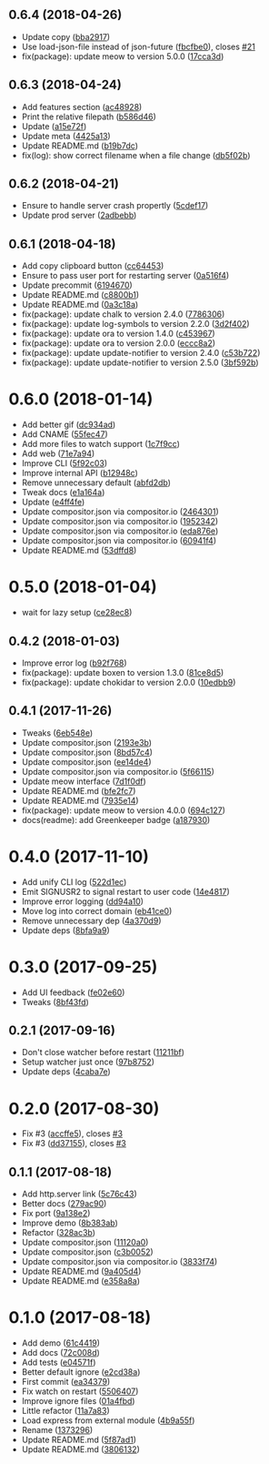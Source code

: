 <a name="0.6.4"></a>
## 0.6.4 (2018-04-26)

* Update copy ([bba2917](https://github.com/kikobeats/svr/commit/bba2917))
* Use load-json-file instead of json-future ([fbcfbe0](https://github.com/kikobeats/svr/commit/fbcfbe0)), closes [#21](https://github.com/kikobeats/svr/issues/21)
* fix(package): update meow to version 5.0.0 ([17cca3d](https://github.com/kikobeats/svr/commit/17cca3d))



<a name="0.6.3"></a>
## 0.6.3 (2018-04-24)

* Add features section ([ac48928](https://github.com/kikobeats/svr/commit/ac48928))
* Print the relative filepath ([b586d46](https://github.com/kikobeats/svr/commit/b586d46))
* Update ([a15e72f](https://github.com/kikobeats/svr/commit/a15e72f))
* Update meta ([4425a13](https://github.com/kikobeats/svr/commit/4425a13))
* Update README.md ([b19b7dc](https://github.com/kikobeats/svr/commit/b19b7dc))
* fix(log): show correct filename when a file change ([db5f02b](https://github.com/kikobeats/svr/commit/db5f02b))



<a name="0.6.2"></a>
## 0.6.2 (2018-04-21)

* Ensure to handle server crash propertly ([5cdef17](https://github.com/kikobeats/svr/commit/5cdef17))
* Update prod server ([2adbebb](https://github.com/kikobeats/svr/commit/2adbebb))



<a name="0.6.1"></a>
## 0.6.1 (2018-04-18)

* Add copy clipboard button ([cc64453](https://github.com/kikobeats/svr/commit/cc64453))
* Ensure to pass user port for restarting server ([0a516f4](https://github.com/kikobeats/svr/commit/0a516f4))
* Update precommit ([6194670](https://github.com/kikobeats/svr/commit/6194670))
* Update README.md ([c8800b1](https://github.com/kikobeats/svr/commit/c8800b1))
* Update README.md ([0a3c18a](https://github.com/kikobeats/svr/commit/0a3c18a))
* fix(package): update chalk to version 2.4.0 ([7786306](https://github.com/kikobeats/svr/commit/7786306))
* fix(package): update log-symbols to version 2.2.0 ([3d2f402](https://github.com/kikobeats/svr/commit/3d2f402))
* fix(package): update ora to version 1.4.0 ([c453967](https://github.com/kikobeats/svr/commit/c453967))
* fix(package): update ora to version 2.0.0 ([eccc8a2](https://github.com/kikobeats/svr/commit/eccc8a2))
* fix(package): update update-notifier to version 2.4.0 ([c53b722](https://github.com/kikobeats/svr/commit/c53b722))
* fix(package): update update-notifier to version 2.5.0 ([3bf592b](https://github.com/kikobeats/svr/commit/3bf592b))



<a name="0.6.0"></a>
# 0.6.0 (2018-01-14)

* Add better gif ([dc934ad](https://github.com/kikobeats/svr/commit/dc934ad))
* Add CNAME ([55fec47](https://github.com/kikobeats/svr/commit/55fec47))
* Add more files to watch support ([1c7f9cc](https://github.com/kikobeats/svr/commit/1c7f9cc))
* Add web ([71e7a94](https://github.com/kikobeats/svr/commit/71e7a94))
* Improve CLI ([5f92c03](https://github.com/kikobeats/svr/commit/5f92c03))
* Improve internal API ([b12948c](https://github.com/kikobeats/svr/commit/b12948c))
* Remove unnecessary default ([abfd2db](https://github.com/kikobeats/svr/commit/abfd2db))
* Tweak docs ([e1a164a](https://github.com/kikobeats/svr/commit/e1a164a))
* Update ([e4ff4fe](https://github.com/kikobeats/svr/commit/e4ff4fe))
* Update compositor.json via compositor.io ([2464301](https://github.com/kikobeats/svr/commit/2464301))
* Update compositor.json via compositor.io ([1952342](https://github.com/kikobeats/svr/commit/1952342))
* Update compositor.json via compositor.io ([eda876e](https://github.com/kikobeats/svr/commit/eda876e))
* Update compositor.json via compositor.io ([60941f4](https://github.com/kikobeats/svr/commit/60941f4))
* Update README.md ([53dffd8](https://github.com/kikobeats/svr/commit/53dffd8))



<a name="0.5.0"></a>
# 0.5.0 (2018-01-04)

* wait for lazy setup ([ce28ec8](https://github.com/kikobeats/svr/commit/ce28ec8))



<a name="0.4.2"></a>
## 0.4.2 (2018-01-03)

* Improve error log ([b92f768](https://github.com/kikobeats/svr/commit/b92f768))
* fix(package): update boxen to version 1.3.0 ([81ce8d5](https://github.com/kikobeats/svr/commit/81ce8d5))
* fix(package): update chokidar to version 2.0.0 ([10edbb9](https://github.com/kikobeats/svr/commit/10edbb9))



<a name="0.4.1"></a>
## 0.4.1 (2017-11-26)

* Tweaks ([6eb548e](https://github.com/kikobeats/svr/commit/6eb548e))
* Update compositor.json ([2193e3b](https://github.com/kikobeats/svr/commit/2193e3b))
* Update compositor.json ([8bd57c4](https://github.com/kikobeats/svr/commit/8bd57c4))
* Update compositor.json ([ee14de4](https://github.com/kikobeats/svr/commit/ee14de4))
* Update compositor.json via compositor.io ([5f66115](https://github.com/kikobeats/svr/commit/5f66115))
* Update meow interface ([7d1f0df](https://github.com/kikobeats/svr/commit/7d1f0df))
* Update README.md ([bfe2fc7](https://github.com/kikobeats/svr/commit/bfe2fc7))
* Update README.md ([7935e14](https://github.com/kikobeats/svr/commit/7935e14))
* fix(package): update meow to version 4.0.0 ([694c127](https://github.com/kikobeats/svr/commit/694c127))
* docs(readme): add Greenkeeper badge ([a187930](https://github.com/kikobeats/svr/commit/a187930))



<a name="0.4.0"></a>
# 0.4.0 (2017-11-10)

* Add unify CLI log ([522d1ec](https://github.com/kikobeats/svr/commit/522d1ec))
* Emit SIGNUSR2 to signal restart to user code ([14e4817](https://github.com/kikobeats/svr/commit/14e4817))
* Improve error logging ([dd94a10](https://github.com/kikobeats/svr/commit/dd94a10))
* Move log into correct domain ([eb41ce0](https://github.com/kikobeats/svr/commit/eb41ce0))
* Remove unnecessary dep ([4a370d9](https://github.com/kikobeats/svr/commit/4a370d9))
* Update deps ([8bfa9a9](https://github.com/kikobeats/svr/commit/8bfa9a9))



<a name="0.3.0"></a>
# 0.3.0 (2017-09-25)

* Add UI feedback ([fe02e60](https://github.com/kikobeats/svr/commit/fe02e60))
* Tweaks ([8bf43fd](https://github.com/kikobeats/svr/commit/8bf43fd))



<a name="0.2.1"></a>
## 0.2.1 (2017-09-16)

* Don't close watcher before restart ([11211bf](https://github.com/kikobeats/svr/commit/11211bf))
* Setup watcher just once ([97b8752](https://github.com/kikobeats/svr/commit/97b8752))
* Update deps ([4caba7e](https://github.com/kikobeats/svr/commit/4caba7e))



<a name="0.2.0"></a>
# 0.2.0 (2017-08-30)

* Fix #3 ([accffe5](https://github.com/kikobeats/svr/commit/accffe5)), closes [#3](https://github.com/kikobeats/svr/issues/3)
* Fix #3 ([dd37155](https://github.com/kikobeats/svr/commit/dd37155)), closes [#3](https://github.com/kikobeats/svr/issues/3)



<a name="0.1.1"></a>
## 0.1.1 (2017-08-18)

* Add http.server link ([5c76c43](https://github.com/kikobeats/svr/commit/5c76c43))
* Better docs ([279ac90](https://github.com/kikobeats/svr/commit/279ac90))
* Fix port ([9a138e2](https://github.com/kikobeats/svr/commit/9a138e2))
* Improve demo ([8b383ab](https://github.com/kikobeats/svr/commit/8b383ab))
* Refactor ([328ac3b](https://github.com/kikobeats/svr/commit/328ac3b))
* Update compositor.json ([11120a0](https://github.com/kikobeats/svr/commit/11120a0))
* Update compositor.json ([c3b0052](https://github.com/kikobeats/svr/commit/c3b0052))
* Update compositor.json via compositor.io ([3833f74](https://github.com/kikobeats/svr/commit/3833f74))
* Update README.md ([9a405d4](https://github.com/kikobeats/svr/commit/9a405d4))
* Update README.md ([e358a8a](https://github.com/kikobeats/svr/commit/e358a8a))



<a name="0.1.0"></a>
# 0.1.0 (2017-08-18)

* Add demo ([61c4419](https://github.com/kikobeats/svr/commit/61c4419))
* Add docs ([72c008d](https://github.com/kikobeats/svr/commit/72c008d))
* Add tests ([e04571f](https://github.com/kikobeats/svr/commit/e04571f))
* Better default ignore ([e2cd38a](https://github.com/kikobeats/svr/commit/e2cd38a))
* First commit ([ea34379](https://github.com/kikobeats/svr/commit/ea34379))
* Fix watch on restart ([5506407](https://github.com/kikobeats/svr/commit/5506407))
* Improve ignore files ([01a4fbd](https://github.com/kikobeats/svr/commit/01a4fbd))
* Little refactor ([11a7a83](https://github.com/kikobeats/svr/commit/11a7a83))
* Load express from external module ([4b9a55f](https://github.com/kikobeats/svr/commit/4b9a55f))
* Rename ([1373296](https://github.com/kikobeats/svr/commit/1373296))
* Update README.md ([5f87ad1](https://github.com/kikobeats/svr/commit/5f87ad1))
* Update README.md ([3806132](https://github.com/kikobeats/svr/commit/3806132))



